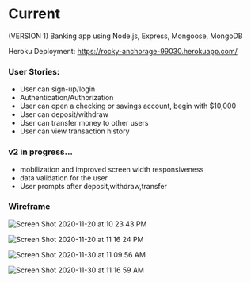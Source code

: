 # Current


(VERSION 1) 
Banking app using Node.js, Express, Mongoose, MongoDB

Heroku Deployment: https://rocky-anchorage-99030.herokuapp.com/

### User Stories:

* User can sign-up/login
* Authentication/Authorization
* User can open a checking or savings account, begin with $10,000
* User can deposit/withdraw
* User can transfer money to other users
* User can view transaction history

### v2 in progress...
* mobilization and improved screen width responsiveness
* data validation for the user
* User prompts after deposit,withdraw,transfer

### Wireframe

![Screen Shot 2020-11-20 at 10 23 43 PM](https://user-images.githubusercontent.com/73499055/99867865-16503f00-2b83-11eb-9182-e4b8e55fbcd2.png)



![Screen Shot 2020-11-20 at 11 16 24 PM](https://user-images.githubusercontent.com/73499055/99868238-75fc1980-2b86-11eb-97f2-3c7caeb3026f.png)


![Screen Shot 2020-11-30 at 11 09 56 AM](https://user-images.githubusercontent.com/73499055/100641278-dd3f6980-32fc-11eb-95f6-536c52ca0c28.png)


![Screen Shot 2020-11-30 at 11 16 59 AM](https://user-images.githubusercontent.com/73499055/100641829-9ef67a00-32fd-11eb-9047-15c5520c4e65.png)
